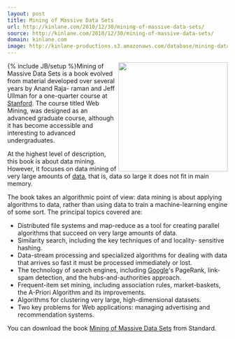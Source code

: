```yaml
---
layout: post
title: Mining of Massive Data Sets
url: http://kinlane.com/2010/12/30/mining-of-massive-data-sets/
source: http://kinlane.com/2010/12/30/mining-of-massive-data-sets/
domain: kinlane.com
image: http://kinlane-productions.s3.amazonaws.com/database/mining-data-sets.jpg
---
```

{% include JB/setup %}<img src="http://kinlane-productions.s3.amazonaws.com/database/mining-data-sets.jpg" alt="" width="250" align="right" />Mining of Massive Data Sets is a book evolved from material developed over several years by Anand Raja- raman and Jeff Ullman for a one-quarter course at <a href="http://www.stanford.edu/" target="_blank">Stanford</a>. The course titled Web Mining, was designed as an advanced graduate course, although it has become accessible and interesting to advanced undergraduates.<p></p>
At the highest level of description, this book is about data mining. However, it focuses on data mining of very large amounts of <a href="../category/data-20/">data</a>, that is, data so large it does not fit in main memory.<p></p>
The book takes an algorithmic point of view: data mining is about applying algorithms to data, rather than using data to train a machine-learning engine of some sort. The principal topics covered are:
<ul class="mainlist">
	<li>Distributed file systems and map-reduce as a tool for creating parallel algorithms that succeed on very large amounts of data.</li>
	<li>Similarity search, including the key techniques of  and locality- sensitive hashing.</li>
	<li>Data-stream processing and specialized algorithms for dealing with data that arrives so fast it must be processed immediately or lost.</li>
	<li>The technology of search engines, including <a href="http://www.kinlane.com/category/google/">Google</a>'s PageRank, link-spam detection, and the hubs-and-authorities approach.</li>
	<li>Frequent-item set mining, including association rules, market-baskets, the A-Priori Algorithm and its improvements.</li>
	<li>Algorithms for clustering very large, high-dimensional datasets.</li>
	<li>Two key problems for Web applications: managing advertising and recommendation systems.</li>
</ul>
You can download the book <a href="http://infolab.stanford.edu/~ullman/mmds/book.pdf" target="_blank">Mining of Massive Data Sets</a> from Standard.